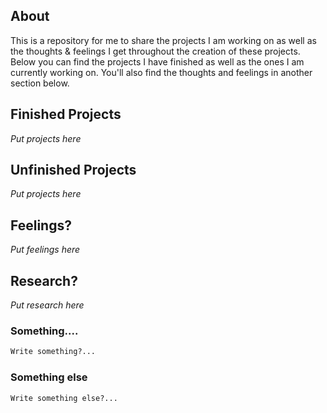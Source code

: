 ## About

This is a repository for me to share the projects I am working on as well as the thoughts & feelings I get throughout the creation of these projects. Below you can find the projects I have finished as well as the ones I am currently working on. You'll also find the thoughts and feelings in another section below.


## Finished Projects

_Put projects here_

## Unfinished Projects

_Put projects here_

## Feelings?

_Put feelings here_

## Research?

_Put research here_

### Something....
```markdown
Write something?...
```

### Something else
```markdown
Write something else?...
```
